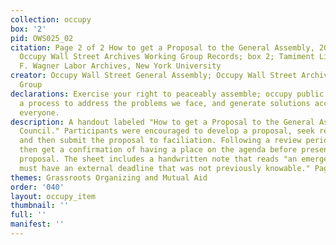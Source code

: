 ```yaml
---
collection: occupy
box: '2'
pid: OWS025_02
citation: Page 2 of 2 How to get a Proposal to the General Assembly, 2011; TAM.630
  Occupy Wall Street Archives Working Group Records; box 2; Tamiment Library/Robert
  F. Wagner Labor Archives, New York University
creator: Occupy Wall Street General Assembly; Occupy Wall Street Archives Working
  Group
declarations: Exercise your right to peaceably assemble; occupy public space; create
  a process to address the problems we face, and generate solutions accessible to
  everyone.
description: A handout labeled "How to get a Proposal to the General Assembly or Spokes
  Council." Participants were encouraged to develop a proposal, seek relevant input,
  and then submit the proposal to faciliation. Following a review period, they would
  then get a confirmation of having a place on the agenda before presenting their
  proposal. The sheet includes a handwritten note that reads "an emergency proposal
  must have an external deadline that was not previously knowable." Page 2 of 2.
themes: Grassroots Organizing and Mutual Aid
order: '040'
layout: occupy_item
thumbnail: ''
full: ''
manifest: ''
---
```

